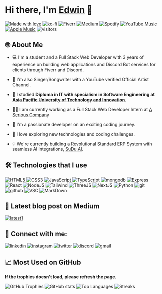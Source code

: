 # Hi there, I'm [Edwin](https://notedwin.dev) 👋
[![Made with love](https://img.shields.io/badge/-Made%20With%20Love-DD2476?style=flat-square&logo=github&logoColor=white)](https://github.com/notedwin-dev)
[![ko-fi](https://img.shields.io/badge/-Support_Me_On_Ko--fi-black?style=flat-square&logo=kofi&logoColor=white)](https://ko-fi.com/J3J7PPGKH)
[![Fiverr](https://img.shields.io/badge/Fiverr-1DBF73?style=flat-square&logo=fiverr&logoColor=white)](https://www.fiverr.com/edwin_2004)
[![Medium](https://img.shields.io/badge/-Medium-000?style=flat-square&logo=Medium&logoColor=white&&link=https://medium.com/@weltonfelix)](https://medium.com/@notedwin)
[![Spotify](https://img.shields.io/badge/Spotify-1ED760?&style=flat-square&logo=spotify&logoColor=white)](https://open.spotify.com/artist/2QktWJstHjQfA3gYf4M2va)
[![YouTube Music](https://img.shields.io/badge/YouTube_Music-FF0000?style=flat-square&logo=youtube-music&logoColor=white&)](https://youtube.com/@NotEdwinOfficial)
[![Apple Music](https://img.shields.io/badge/Apple_Music-F34E68?style=flat-square&logo=apple-music&logoColor=white)](https://music.apple.com/my/artist/notedwin/1539958314)
![visitors](https://visitor-badge.laobi.icu/badge?page_id=notedwin-dev.visitor-badge)

## 🤓 About Me
- 💻 I'm a student and a Full Stack Web Developer with 3 years of experience on building web applications and Discord Bot services for clients through Fiverr and Discord.

- 🎹 I'm also Singer/Songwriter with a YouTube verified Official Artist Channel.

- 📖 I studied **Diploma in IT with specialism in Software Engineering at [Asia Pacific University of Technology and Innovation](https://new.apu.edu.my/)**.

- 👨‍💻 I am currently working as a Full Stack Web Developer Intern at [A Serious Company](https://aserious.co)

- 🚀 I'm a passionate developer on an exciting coding journey.

- 🔭 I love exploring new technologies and coding challenges.

- 💡 We're currently building a Revolutional Standard ERP System with seamless AI integrations, [SuDu.AI](https://sudu.ai).

## 🛠️ Technologies that I use
![HTML5](https://img.shields.io/badge/html%205-grey?style=for-the-badge&logo=html5&logoColor=white&labelColor=8E2DE2)
![CSS3](https://img.shields.io/badge/css%203-grey?style=for-the-badge&logo=css3&logoColor=white&labelColor=8E2DE2)
![JavaScript](https://img.shields.io/badge/-JavaScript-grey?style=for-the-badge&logo=javascript&logoColor=white&labelColor=8E2DE2)
![TypeScript](https://img.shields.io/badge/-TypeScript-grey?style=for-the-badge&logo=typescript&logoColor=white&labelColor=8E2DE2)
![mongodb](https://img.shields.io/badge/-mongodb-grey?style=for-the-badge&logo=mongodb&logoColor=white&labelColor=8E2DE2)
![Express](https://img.shields.io/badge/ExpressJS-grey?style=for-the-badge&logo=express&logoColor=white&labelColor=8E2DE2)
![React](https://img.shields.io/badge/React-grey?style=for-the-badge&logo=react&logoColor=white&labelColor=8E2DE2)
![NodeJS](https://img.shields.io/badge/NodeJS-grey?style=for-the-badge&logo=nodedotjs&logoColor=white&labelColor=8E2DE2)
![Tailwind](https://img.shields.io/badge/Tailwind%20CSS-grey?style=for-the-badge&logo=tailwindcss&logoColor=white&labelColor=8E2DE2)
![ThreeJS](https://img.shields.io/badge/ThreeJS-grey?style=for-the-badge&logo=three.js&logoColor=white&labelColor=8E2DE2)
![NextJS](https://img.shields.io/badge/NextJS-grey?style=for-the-badge&logo=nextdotjs&logoColor=white&labelColor=8E2DE2)
![Python](https://img.shields.io/badge/-python-grey?style=for-the-badge&logo=python&logoColor=white&labelColor=8E2DE2)
![git](https://img.shields.io/badge/-git-grey?style=for-the-badge&logo=git&logoColor=white&labelColor=8E2DE2)
![github](https://img.shields.io/badge/-github-grey?style=for-the-badge&logo=github&logoColor=white&labelColor=8E2DE2)
![VSC](https://img.shields.io/badge/VSCode-grey?style=for-the-badge&logo=visual%20studio%20code&logoColor=white&labelColor=8E2DE2)
![MarkDown](https://img.shields.io/badge/-Markdown-grey?style=for-the-badge&logo=Markdown&logoColor=white&labelColor=8E2DE2)

## 📝 Latest blog post on Medium
[![latest1](https://github-readme-medium-recent-article.vercel.app/medium/@notedwin/0)](https://github-readme-medium-recent-article.vercel.app/medium/@notedwin/0)
<!-- TEMPORARILYY COMMENTING IT OUT UNTIL I RELEASE MORE BLOG POSTS
[![latest2](https://github-readme-medium-recent-article.vercel.app/medium/@notedwin/1)](https://github-readme-medium-recent-article.vercel.app/medium/@notedwin/1)
[![latest3](https://github-readme-medium-recent-article.vercel.app/medium/@notedwin/2)](https://github-readme-medium-recent-article.vercel.app/medium/@notedwin/2)
-->

## 🤝 Connect with me:
[![linkedin](https://img.shields.io/badge/LinkedIn-0077B5?style=for-the-badge&logo=linkedin&logoColor=white)](https://www.linkedin.com/in/edwin-ng2404/)
[![instagram](https://img.shields.io/badge/Instagram-E4405F?style=for-the-badge&logo=instagram&logoColor=white)](https://www.instagram.com/edwin.nggggggggg/)
[![twitter](https://img.shields.io/badge/X-000000?style=for-the-badge&logo=x&logoColor=white)](https://twitter.com/_Edwin_Ng_)
[![discord](https://img.shields.io/badge/Discord-5865F2?style=for-the-badge&logo=discord&logoColor=white)](https://discord.com/users/235721297244585984)
[![gmail](https://img.shields.io/badge/Gmail-D14836?style=for-the-badge&logo=gmail&logoColor=white)](mailto:notedwin.codes@gmail.com)

## 📈 Most Used on GitHub

**If the trophies doesn't load, please refresh the page.**

![GitHub Trophies](https://github-profile-trophy.vercel.app/?username=notedwin-dev&row=1&no-bg=true)
![GitHub stats](https://github-readme-stats-edwin15857.vercel.app/api?username=notedwin-dev&include_all_commits=true&count_private=true&show_icons=true&line_height=25&title_color=7A7ADB&icon_color=2234AE&text_color=D3D3D3&bg_color=0,000000,130F40&rank_icon=github)
![Top Languages](https://github-readme-stats-edwin15857.vercel.app/api/top-langs?username=notedwin-dev&show_icons=true&layout=compact&&title_color=7A7ADB&icon_color=2234AE&text_color=D3D3D3&bg_color=0,000000,130F40)
![Streaks](notedwin-streak-stats.vercel.app/?user=notedwin-dev&theme=dark&background=30%2C000000%2C130F40)
